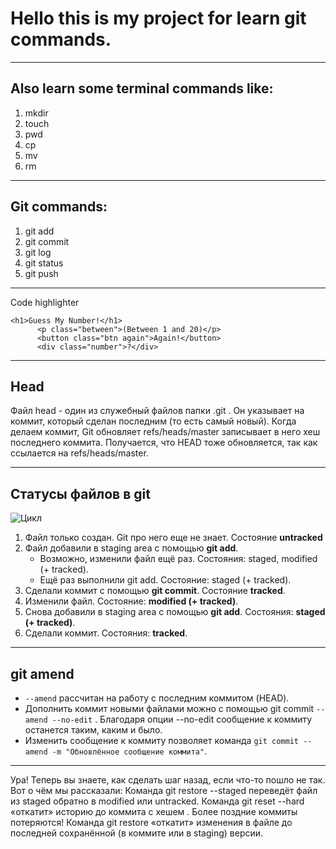 # Hello this is my project for learn git commands.
---
## Also learn some terminal commands like:
1. mkdir
2. touch
3. pwd
4. cp
5. mv
6. rm
---
## Git commands:
1. git add
2. git commit
3. git log
4. git status
5. git push
---
Code highlighter
```
<h1>Guess My Number!</h1>
      <p class="between">(Between 1 and 20)</p>
      <button class="btn again">Again!</button>
      <div class="number">?</div>
```
---
## Head
Файл head - один из служебный файлов папки .git . Он указывает на коммит, который сделан последним (то есть самый новый). 
Когда делаем коммит, Git обновляет refs/heads/master записывает в него хеш последнего коммита. Получается, что HEAD тоже обновляется, так как ссылается на refs/heads/master.

---
## Статусы файлов в git
![Цикл](https://pictures.s3.yandex.net/resources/M2_T5_1686651284.png)
1. Файл только создан. Git про него еще не знает. Состояние **untracked**
2. Файл добавили в staging area с помощью **git add**.
   - Возможно, изменили файл ещё раз. Состояния: staged, modified (+ tracked).
   - Ещё раз выполнили git add. Состояние: staged (+ tracked).
3. Сделали коммит с помощью **git commit**. Состояние **tracked**.
4. Изменили файл. Состояние: **modified (+ tracked)**.
5. Снова добавили в staging area с помощью **git add**. Состояния: **staged (+ tracked)**.
6. Сделали коммит. Состояния: **tracked**.
---
## git amend
- `--amend` рассчитан на работу с последним коммитом (HEAD).
- Дополнить коммит новыми файлами можно с помощью git commit `--amend --no-edit` . Благодаря опции --no-edit сообщение к коммиту останется таким, каким и было.
- Изменить сообщение к коммиту позволяет команда `git commit --amend -m "Обновлённое сообщение коммита"`.
---
Ура! Теперь вы знаете, как сделать шаг назад, если что-то пошло не так. Вот о чём мы рассказали:
Команда git restore --staged <file> переведёт файл из staged обратно в modified или untracked.
Команда git reset --hard <commit hash> «откатит» историю до коммита с хешем <hash>. Более поздние коммиты потеряются!
Команда git restore <file> «откатит» изменения в файле до последней сохранённой (в коммите или в staging) версии.


